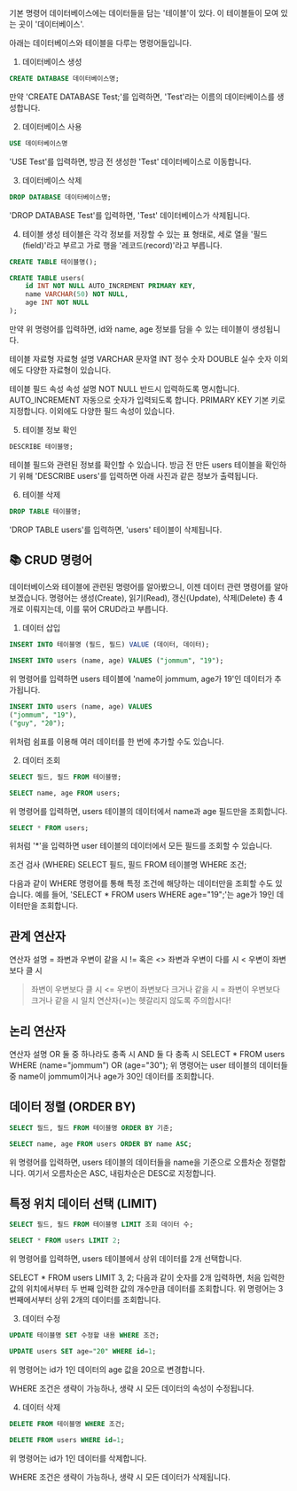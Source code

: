 기본 명령어
데이터베이스에는 데이터들을 담는 '테이블'이 있다. 이 테이블들이 모여 있는 곳이 '데이터베이스'.

아래는 데이터베이스와 테이블을 다루는 명령어들입니다.

1. 데이터베이스 생성
```sql
CREATE DATABASE 데이터베이스명;
```
만약 'CREATE DATABASE Test;'를 입력하면, 'Test'라는 이름의 데이터베이스를 생성합니다.

2. 데이터베이스 사용
```sql
USE 데이터베이스명
```
'USE Test'를 입력하면, 방금 전 생성한 'Test' 데이터베이스로 이동합니다.

3. 데이터베이스 삭제
```sql
DROP DATABASE 데이터베이스명;
```
'DROP DATABASE Test'를 입력하면, 'Test' 데이터베이스가 삭제됩니다.

4. 테이블 생성
테이블은 각각 정보를 저장할 수 있는 표 형태로, 세로 열을 '필드(field)'라고 부르고 가로 행을 '레코드(record)'라고 부릅니다.
```sql
CREATE TABLE 테이블명();

CREATE TABLE users(
	id INT NOT NULL AUTO_INCREMENT PRIMARY KEY,
    name VARCHAR(50) NOT NULL,
    age INT NOT NULL
);
```

만약 위 명령어를 입력하면, id와 name, age 정보를 담을 수 있는 테이블이 생성됩니다.

테이블 자료형
자료형	설명
VARCHAR	문자열
INT	정수 숫자
DOUBLE	실수 숫자
이외에도 다양한 자료형이 있습니다.

테이블 필드 속성
속성	설명
NOT NULL	반드시 입력하도록 명시합니다.
AUTO_INCREMENT	자동으로 숫자가 입력되도록 합니다.
PRIMARY KEY	기본 키로 지정합니다.
이외에도 다양한 필드 속성이 있습니다.

5. 테이블 정보 확인
```sql
DESCRIBE 테이블명;
```
테이블 필드와 관련된 정보를 확인할 수 있습니다.
방금 전 만든 users 테이블을 확인하기 위해 'DESCRIBE users'를 입력하면 아래 사진과 같은 정보가 출력됩니다.



6. 테이블 삭제
```sql
DROP TABLE 테이블명;
```
'DROP TABLE users'를 입력하면, 'users' 테이블이 삭제됩니다.

## 📚 CRUD 명령어
데이터베이스와 테이블에 관련된 명령어를 알아봤으니, 이젠 데이터 관련 명령어를 알아보겠습니다.
명령어는 생성(Create), 읽기(Read), 갱신(Update), 삭제(Delete) 총 4개로 이뤄지는데, 이를 묶어 CRUD라고 부릅니다.

1. 데이터 삽입
```sql
INSERT INTO 테이블명 (필드, 필드) VALUE (데이터, 데이터);

INSERT INTO users (name, age) VALUES ("jommum", "19");
```
위 명령어를 입력하면 users 테이블에 'name이 jommum, age가 19'인 데이터가 추가됩니다.

```sql
INSERT INTO users (name, age) VALUES
("jommum", "19"),
("guy", "20");
```
위처럼 쉼표를 이용해 여러 데이터를 한 번에 추가할 수도 있습니다.

2. 데이터 조회
```sql
SELECT 필드, 필드 FROM 테이블명;

SELECT name, age FROM users;
```
위 명령어를 입력하면, users 테이블의 데이터에서 name과 age 필드만을 조회합니다.
```sql
SELECT * FROM users;
```
위처럼 '*'을 입력하면 user 테이블의 데이터에서 모든 필드를 조회할 수 있습니다.

조건 검사 (WHERE)
SELECT 필드, 필드 FROM 테이블명 WHERE 조건;

다음과 같이 WHERE 명령어를 통해 특정 조건에 해당하는 데이터만을 조회할 수도 있습니다.
예를 들어, 'SELECT * FROM users WHERE age="19";'는 age가 19인 데이터만을 조회합니다.

## 관계 연산자
연산자	설명
=	좌변과 우변이 같을 시
!= 혹은 <>	좌변과 우변이 다를 시
<	우변이 좌변보다 클 시
>	좌변이 우변보다 클 시
<=	우변이 좌변보다 크거나 같을 시
>=	좌변이 우변보다 크거나 같을 시
일치 연산자(=)는 헷갈리지 않도록 주의합시다!

## 논리 연산자
연산자	설명
OR	둘 중 하나라도 충족 시
AND	둘 다 충족 시
SELECT * FROM users
WHERE (name="jommum") OR (age="30");
위 명령어는 user 테이블의 데이터들 중 name이 jommum이거나 age가 30인 데이터를 조회합니다.

## 데이터 정렬 (ORDER BY)
```sql
SELECT 필드, 필드 FROM 테이블명 ORDER BY 기준;

SELECT name, age FROM users ORDER BY name ASC;
```
위 명령어를 입력하면, users 테이블의 데이터들을 name을 기준으로 오름차순 정렬합니다.
여기서 오름차순은 ASC, 내림차순은 DESC로 지정합니다.

## 특정 위치 데이터 선택 (LIMIT)
```sql
SELECT 필드, 필드 FROM 테이블명 LIMIT 조회 데이터 수;

SELECT * FROM users LIMIT 2;
```
위 명령어를 입력하면, users 테이블에서 상위 데이터를 2개 선택합니다.

SELECT * FROM users LIMIT 3, 2;
다음과 같이 숫자를 2개 입력하면, 처음 입력한 값의 위치에서부터 두 번째 입력한 값의 개수만큼 데이터를 조회합니다.
위 명령어는 3번째에서부터 상위 2개의 데이터를 조회합니다.

3. 데이터 수정
```sql
UPDATE 테이블명 SET 수정할 내용 WHERE 조건;

UPDATE users SET age="20" WHERE id=1;
```
위 명령어는 id가 1인 데이터의 age 값을 20으로 변경합니다.

WHERE 조건은 생략이 가능하나, 생략 시 모든 데이터의 속성이 수정됩니다.

4. 데이터 삭제
```sql
DELETE FROM 테이블명 WHERE 조건;

DELETE FROM users WHERE id=1;
```
위 명령어는 id가 1인 데이터를 삭제합니다.

WHERE 조건은 생략이 가능하나, 생략 시 모든 데이터가 삭제됩니다.